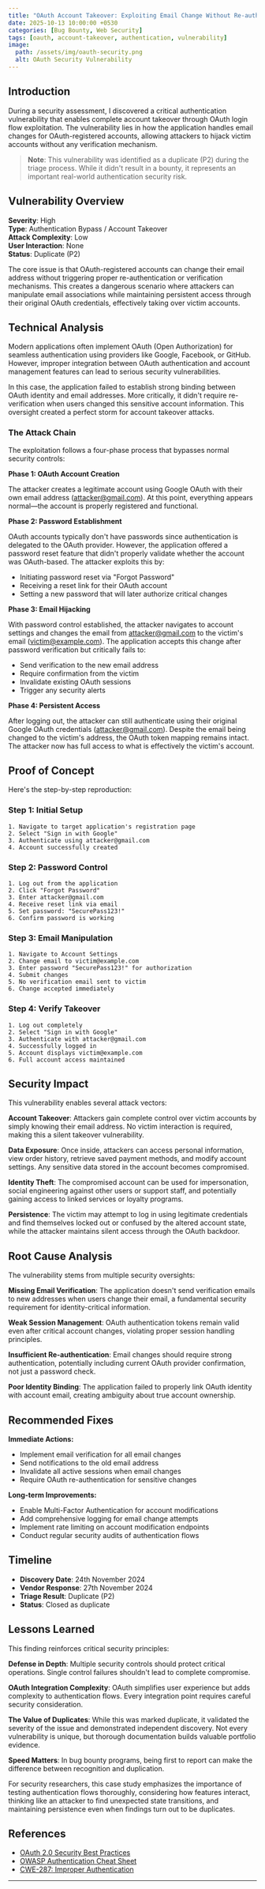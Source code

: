 ```yaml
---
title: "OAuth Account Takeover: Exploiting Email Change Without Re-authentication"
date: 2025-10-13 10:00:00 +0530
categories: [Bug Bounty, Web Security]
tags: [oauth, account-takeover, authentication, vulnerability]
image:
  path: /assets/img/oauth-security.png
  alt: OAuth Security Vulnerability
---
```


## Introduction

During a security assessment, I discovered a critical authentication vulnerability that enables complete account takeover through OAuth login flow exploitation. The vulnerability lies in how the application handles email changes for OAuth-registered accounts, allowing attackers to hijack victim accounts without any verification mechanism.

> **Note**: This vulnerability was identified as a duplicate (P2) during the triage process. While it didn't result in a bounty, it represents an important real-world authentication security risk.

## Vulnerability Overview

**Severity**: High  
**Type**: Authentication Bypass / Account Takeover  
**Attack Complexity**: Low  
**User Interaction**: None  
**Status**: Duplicate (P2)

The core issue is that OAuth-registered accounts can change their email address without triggering proper re-authentication or verification mechanisms. This creates a dangerous scenario where attackers can manipulate email associations while maintaining persistent access through their original OAuth credentials, effectively taking over victim accounts.

## Technical Analysis

Modern applications often implement OAuth (Open Authorization) for seamless authentication using providers like Google, Facebook, or GitHub. However, improper integration between OAuth authentication and account management features can lead to serious security vulnerabilities.

In this case, the application failed to establish strong binding between OAuth identity and email addresses. More critically, it didn't require re-verification when users changed this sensitive account information. This oversight created a perfect storm for account takeover attacks.

### The Attack Chain

The exploitation follows a four-phase process that bypasses normal security controls:

**Phase 1: OAuth Account Creation**

The attacker creates a legitimate account using Google OAuth with their own email address (attacker@gmail.com). At this point, everything appears normal—the account is properly registered and functional.

**Phase 2: Password Establishment**

OAuth accounts typically don't have passwords since authentication is delegated to the OAuth provider. However, the application offered a password reset feature that didn't properly validate whether the account was OAuth-based. The attacker exploits this by:
- Initiating password reset via "Forgot Password"
- Receiving a reset link for their OAuth account
- Setting a new password that will later authorize critical changes

**Phase 3: Email Hijacking**

With password control established, the attacker navigates to account settings and changes the email from attacker@gmail.com to the victim's email (victim@example.com). The application accepts this change after password verification but critically fails to:
- Send verification to the new email address
- Require confirmation from the victim
- Invalidate existing OAuth sessions
- Trigger any security alerts

**Phase 4: Persistent Access**

After logging out, the attacker can still authenticate using their original Google OAuth credentials (attacker@gmail.com). Despite the email being changed to the victim's address, the OAuth token mapping remains intact. The attacker now has full access to what is effectively the victim's account.

## Proof of Concept

Here's the step-by-step reproduction:

### Step 1: Initial Setup
```plaintext
1. Navigate to target application's registration page
2. Select "Sign in with Google"
3. Authenticate using attacker@gmail.com
4. Account successfully created
```

### Step 2: Password Control
```plaintext
1. Log out from the application
2. Click "Forgot Password"
3. Enter attacker@gmail.com
4. Receive reset link via email
5. Set password: "SecurePass123!"
6. Confirm password is working
```

### Step 3: Email Manipulation
```plaintext
1. Navigate to Account Settings
2. Change email to victim@example.com
3. Enter password "SecurePass123!" for authorization
4. Submit changes
5. No verification email sent to victim
6. Change accepted immediately
```

### Step 4: Verify Takeover
```plaintext
1. Log out completely
2. Select "Sign in with Google"
3. Authenticate with attacker@gmail.com
4. Successfully logged in
5. Account displays victim@example.com
6. Full account access maintained
```

## Security Impact

This vulnerability enables several attack vectors:

**Account Takeover**: Attackers gain complete control over victim accounts by simply knowing their email address. No victim interaction is required, making this a silent takeover vulnerability.

**Data Exposure**: Once inside, attackers can access personal information, view order history, retrieve saved payment methods, and modify account settings. Any sensitive data stored in the account becomes compromised.

**Identity Theft**: The compromised account can be used for impersonation, social engineering against other users or support staff, and potentially gaining access to linked services or loyalty programs.

**Persistence**: The victim may attempt to log in using legitimate credentials and find themselves locked out or confused by the altered account state, while the attacker maintains silent access through the OAuth backdoor.

## Root Cause Analysis

The vulnerability stems from multiple security oversights:

**Missing Email Verification**: The application doesn't send verification emails to new addresses when users change their email, a fundamental security requirement for identity-critical information.

**Weak Session Management**: OAuth authentication tokens remain valid even after critical account changes, violating proper session handling principles.

**Insufficient Re-authentication**: Email changes should require strong authentication, potentially including current OAuth provider confirmation, not just a password check.

**Poor Identity Binding**: The application failed to properly link OAuth identity with account email, creating ambiguity about true account ownership.

## Recommended Fixes

**Immediate Actions:**
- Implement email verification for all email changes
- Send notifications to the old email address
- Invalidate all active sessions when email changes
- Require OAuth re-authentication for sensitive changes

**Long-term Improvements:**
- Enable Multi-Factor Authentication for account modifications
- Add comprehensive logging for email change attempts
- Implement rate limiting on account modification endpoints
- Conduct regular security audits of authentication flows

## Timeline

- **Discovery Date**: 24th November 2024
- **Vendor Response**: 27th November 2024
- **Triage Result**: Duplicate (P2)
- **Status**: Closed as duplicate

## Lessons Learned

This finding reinforces critical security principles:

**Defense in Depth**: Multiple security controls should protect critical operations. Single control failures shouldn't lead to complete compromise.

**OAuth Integration Complexity**: OAuth simplifies user experience but adds complexity to authentication flows. Every integration point requires careful security consideration.

**The Value of Duplicates**: While this was marked duplicate, it validated the severity of the issue and demonstrated independent discovery. Not every vulnerability is unique, but thorough documentation builds valuable portfolio evidence.

**Speed Matters**: In bug bounty programs, being first to report can make the difference between recognition and duplication.

For security researchers, this case study emphasizes the importance of testing authentication flows thoroughly, considering how features interact, thinking like an attacker to find unexpected state transitions, and maintaining persistence even when findings turn out to be duplicates.

## References

- [OAuth 2.0 Security Best Practices](https://tools.ietf.org/html/draft-ietf-oauth-security-topics)
- [OWASP Authentication Cheat Sheet](https://cheatsheetseries.owasp.org/cheatsheets/Authentication_Cheat_Sheet.html)
- [CWE-287: Improper Authentication](https://cwe.mitre.org/data/definitions/287.html)

---